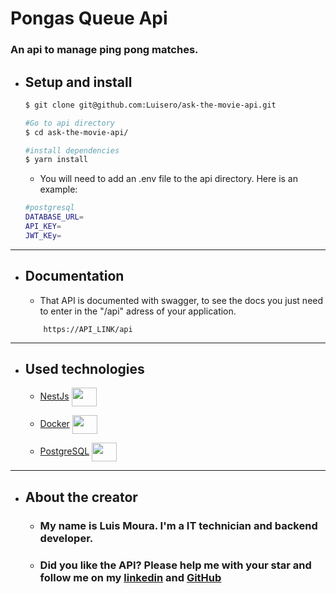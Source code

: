 # Pongas Queue Api
### An api to manage ping pong matches. 

* ## Setup and install
    ```bash
    $ git clone git@github.com:Luisero/ask-the-movie-api.git

    #Go to api directory
    $ cd ask-the-movie-api/

    #install dependencies
    $ yarn install

    ```

    - You will need to add an .env file to the api directory. Here is an example:
    ```bash
    #postgresql
    DATABASE_URL=
    API_KEY=
    JWT_KEy=

    ```
---
* ## Documentation
    - That API is documented with swagger, to see the docs you just need to enter in the "/api" adress of your application.
    ```
        https://API_LINK/api
    ```    

---

* ## Used technologies
    - [NestJs](https://nestjs.com/)   <img align="center"  height="30" width="40" src="https://cdn.jsdelivr.net/gh/devicons/devicon/icons/nestjs/nestjs-plain.svg">                  

    - [Docker](https://www.docker.com/) <img align="center" height="30" width="40" src="https://cdn.jsdelivr.net/gh/devicons/devicon/icons/docker/docker-original-wordmark.svg" />

    - [PostgreSQL](https://www.postgresql.org/)  <img align="center" height="30" width="40"  src="https://cdn.jsdelivr.net/gh/devicons/devicon/icons/postgresql/postgresql-original-wordmark.svg" />

---
* ## About the creator
    - ### My name is Luis Moura. I'm a IT technician and backend developer.

    - ### Did you like the API? Please help me with your star and follow me on my [linkedin](https://www.linkedin.com/in/luis-henrique-moura-da-silva-12570720a/) and [GitHub](https://github.com/luisero)          

